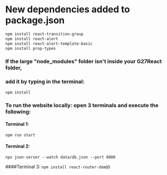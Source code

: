 # **New dependencies added to package.json**
```bash
npm install react-transition-group
npm install react-alert
npm install react-alert-template-basic
npm install prop-types
```


### If the large "node_modules" folder isn't inside your G27React folder, 
### add it by typing in the terminal:

```bash
npm install
```


### To run the website locally: open 3 terminals and execute the following:

#### Terminal 1:
`npm run start`

#### Terminal 2:
`npx json-server --watch data/db.json --port 8000`

####Terminal 3:
`npm install react-router-dom@5`
